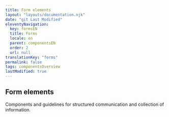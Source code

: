 ```yaml
---
title: Form elements
layout: "layouts/documentation.njk"
date: "git Last Modified"
eleventyNavigation:
  key: formsEN
  title: Forms
  locale: en
  parent: componentsEN
  order: 2
  url: null
translationKey: "forms"
permalink: false
tags: componentsOverview
lastModified: true
---
```


## Form elements

Components and guidelines for structured communication and collection of information.
